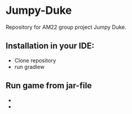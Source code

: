 # Jumpy-Duke
Repository for AM22 group project Jumpy Duke.
<h2>Installation in your IDE:</h2>

- Clone repository
- run gradlew

<h2>Run game from jar-file</h2>

- 
- 
